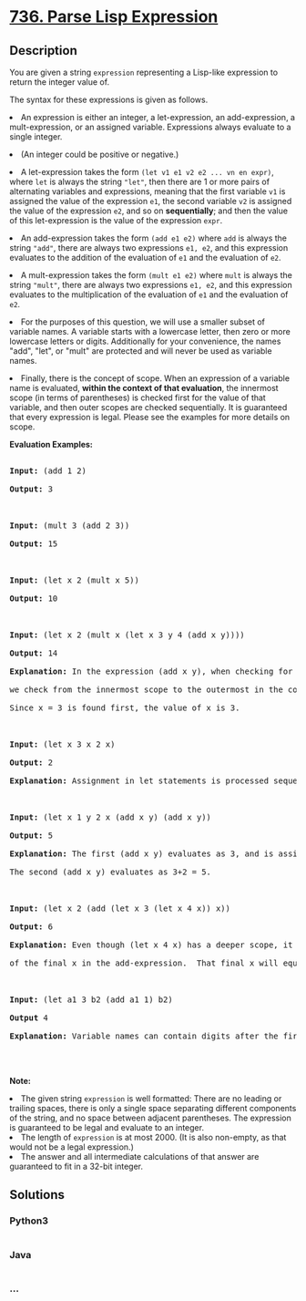# [736. Parse Lisp Expression](https://leetcode.com/problems/parse-lisp-expression)



## Description

<p>

You are given a string <code>expression</code> representing a Lisp-like expression to return the integer value of.

</p><p>

The syntax for these expressions is given as follows.

</p><p>

<li>An expression is either an integer, a let-expression, an add-expression, a mult-expression, or an assigned variable.  Expressions always evaluate to a single integer.</li>

</p><p>

<li>(An integer could be positive or negative.)</li>

</p><p>

<li>A let-expression takes the form <code>(let v1 e1 v2 e2 ... vn en expr)</code>, where <code>let</code> is always the string <code>"let"</code>, then there are 1 or more pairs of alternating variables and expressions, meaning that the first variable <code>v1</code> is assigned the value of the expression <code>e1</code>, the second variable <code>v2</code> is assigned the value of the expression <code>e2</code>, and so on <b>sequentially</b>; and then the value of this let-expression is the value of the expression <code>expr</code>.</li>

</p><p>

<li>An add-expression takes the form <code>(add e1 e2)</code> where <code>add</code> is always the string <code>"add"</code>, there are always two expressions <code>e1, e2</code>, and this expression evaluates to the addition of the evaluation of <code>e1</code> and the evaluation of <code>e2</code>.</li>

</p><p>

<li>A mult-expression takes the form <code>(mult e1 e2)</code> where <code>mult</code> is always the string <code>"mult"</code>, there are always two expressions <code>e1, e2</code>, and this expression evaluates to the multiplication of the evaluation of <code>e1</code> and the evaluation of <code>e2</code>.</li>

</p><p>

<li>For the purposes of this question, we will use a smaller subset of variable names.  A variable starts with a lowercase letter, then zero or more lowercase letters or digits.  Additionally for your convenience, the names "add", "let", or "mult" are protected and will never be used as variable names.</li>

</p><p>

<li>Finally, there is the concept of scope.  When an expression of a variable name is evaluated, <b>within the context of that evaluation</b>, the innermost scope (in terms of parentheses) is checked first for the value of that variable, and then outer scopes are checked sequentially.  It is guaranteed that every expression is legal.  Please see the examples for more details on scope.</li>

</p>



<p><b>Evaluation Examples:</b><br />

<pre>

<b>Input:</b> (add 1 2)

<b>Output:</b> 3



<b>Input:</b> (mult 3 (add 2 3))

<b>Output:</b> 15



<b>Input:</b> (let x 2 (mult x 5))

<b>Output:</b> 10



<b>Input:</b> (let x 2 (mult x (let x 3 y 4 (add x y))))

<b>Output:</b> 14

<b>Explanation:</b> In the expression (add x y), when checking for the value of the variable x,

we check from the innermost scope to the outermost in the context of the variable we are trying to evaluate.

Since x = 3 is found first, the value of x is 3.



<b>Input:</b> (let x 3 x 2 x)

<b>Output:</b> 2

<b>Explanation:</b> Assignment in let statements is processed sequentially.



<b>Input:</b> (let x 1 y 2 x (add x y) (add x y))

<b>Output:</b> 5

<b>Explanation:</b> The first (add x y) evaluates as 3, and is assigned to x.

The second (add x y) evaluates as 3+2 = 5.



<b>Input:</b> (let x 2 (add (let x 3 (let x 4 x)) x))

<b>Output:</b> 6

<b>Explanation:</b> Even though (let x 4 x) has a deeper scope, it is outside the context

of the final x in the add-expression.  That final x will equal 2.



<b>Input:</b> (let a1 3 b2 (add a1 1) b2) 

<b>Output</b> 4

<b>Explanation:</b> Variable names can contain digits after the first character.



</pre>



<p><b>Note:</b>

<li>The given string <code>expression</code> is well formatted: There are no leading or trailing spaces, there is only a single space separating different components of the string, and no space between adjacent parentheses.  The expression is guaranteed to be legal and evaluate to an integer.</li>

<li>The length of <code>expression</code> is at most 2000.  (It is also non-empty, as that would not be a legal expression.)</li>

<li>The answer and all intermediate calculations of that answer are guaranteed to fit in a 32-bit integer.</li>

</p>

## Solutions

<!-- tabs:start -->

### **Python3**

```python

```

### **Java**

```java

```

### **...**

```

```

<!-- tabs:end -->
